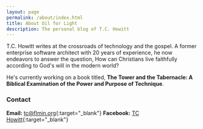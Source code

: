 ```yaml
---
layout: page
permalink: /about/index.html
title: About Oil for Light
description: The personal blog of T.C. Howitt
---
```


T.C. Howitt writes at the crossroads of technology and the gospel.  A former enterprise software architect with 20 years of experience, he now endeavors to answer the question, How can Christians live faithfully according to God's will in the modern world?

He's currently working on a book titled, **The Tower and the Tabernacle: A Biblical Examination of the Power and Purpose of Technique**.

### Contact
  **Email:** [tc@flmin.org](mailto:tc@flmin.org){:target="_blank"}
  **Facebook:** [TC Howitt](http://facebook.com/whirlingvortices){:target="_blank"}

